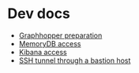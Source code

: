 # Dev docs

* [Graphhopper preparation](./graphhopper/README.md)
* [MemoryDB access](./memdb/memdb-access.md)
* [Kibana access](./ssh-tunnel/kibana-access.md)
* [SSH tunnel through a bastion host](./ssh-tunnel/ssh-tunnel-bastion.md)
